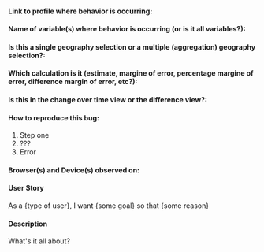 <!-- For Data Issues -->
#### Link to profile where behavior is occurring:

#### Name of variable(s) where behavior is occurring (or is it all variables?):

#### Is this a single geography selection or a multiple (aggregation) geography selection?:

#### Which calculation is it (estimate, margine of error, percentage margine of error, difference margin of error, etc?):

#### Is this in the change over time view or the difference view?:

<!-- For Bugs -->

#### How to reproduce this bug:

1. Step one
2. ???
3. Error

#### Browser(s) and Device(s) observed on:

<!-- For Feature Requests/Enhancements -->
#### User Story
As a {type of user}, I want {some goal} so that {some reason}

#### Description
What's it all about?

<!-- Don't forget to add tags to this issue after you create it! -->
